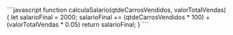 ˋˋˋjavascript
function calculaSalario(qtdeCarrosVendidos, valorTotalVendas) {
  let salarioFinal = 2000;
  salarioFinal += (qtdeCarrosVendidos * 100) + (valorTotalVendas * 0.05)
  return salarioFinal;
}
ˋˋˋ